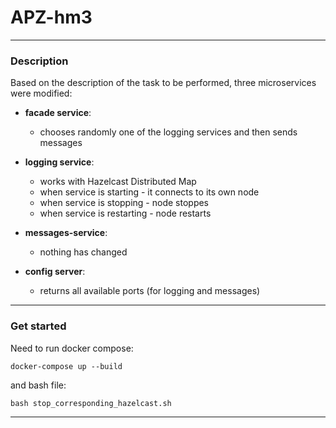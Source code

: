 # APZ-hm3

---

### Description

Based on the description of the task to be performed, three microservices were modified:

- **facade service**:
    - chooses randomly one of the logging services and then sends messages

- **logging service**:
    - works with Hazelcast Distributed Map
    - when service is starting - it connects to its own node
    - when service is stopping - node stoppes
    - when service is restarting - node restarts

- **messages-service**:
    - nothing has changed

- **config server**:
    - returns all available ports (for logging and messages)


---


### Get started

Need to run docker compose:

```shell
docker-compose up --build
```

and bash file:

```shell 
bash stop_corresponding_hazelcast.sh
```

---
